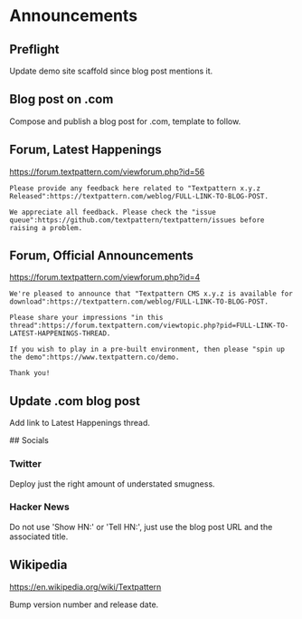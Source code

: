 # Announcements

## Preflight

Update demo site scaffold since blog post mentions it.

## Blog post on .com

Compose and publish a blog post for .com, template to follow.

## Forum, Latest Happenings

https://forum.textpattern.com/viewforum.php?id=56

```
Please provide any feedback here related to "Textpattern x.y.z Released":https://textpattern.com/weblog/FULL-LINK-TO-BLOG-POST.

We appreciate all feedback. Please check the "issue queue":https://github.com/textpattern/textpattern/issues before raising a problem.
```

## Forum, Official Announcements

https://forum.textpattern.com/viewforum.php?id=4

```
We're pleased to announce that "Textpattern CMS x.y.z is available for download":https://textpattern.com/weblog/FULL-LINK-TO-BLOG-POST.

Please share your impressions "in this thread":https://forum.textpattern.com/viewtopic.php?pid=FULL-LINK-TO-LATEST-HAPPENINGS-THREAD.

If you wish to play in a pre-built environment, then please "spin up the demo":https://www.textpattern.co/demo.

Thank you!
```

## Update .com blog post

Add link to Latest Happenings thread.

## Socials

### Twitter

Deploy just the right amount of understated smugness.

### Hacker News

Do not use 'Show HN:' or 'Tell HN:', just use the blog post URL and the associated title.

## Wikipedia

https://en.wikipedia.org/wiki/Textpattern

Bump version number and release date.
